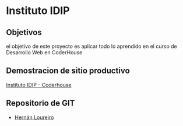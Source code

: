 
# Instituto IDIP

## Objetivos

el objetivo de este proyecto es aplicar todo lo aprendido en el curso de Desarrollo Web en CoderHouse






## Demostracion de sitio productivo

[Instituto IDIP - Coderhouse](https://p0t1.github.io/CoderHouse_DW/)

   
## Repositorio de GIT

- [Hernán Loureiro](https://github.com/p0t1/CoderHouse_DW)


  
  
